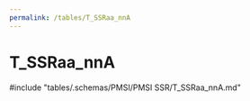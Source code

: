 ```yaml
---
permalink: /tables/T_SSRaa_nnA
---
```

# T_SSRaa_nnA
<!-- SPDX-License-Identifier: MPL-2.0 -->

<!-- ATTENTION : Ne pas supprimer ou modifier la ligne ci-dessous -->
#include "tables/.schemas/PMSI/PMSI SSR/T_SSRaa_nnA.md"
<!-- ATTENTION : Ne pas supprimer ou modifier la ligne ci-dessus -->
